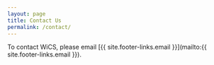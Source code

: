 ```yaml
---
layout: page
title: Contact Us
permalink: /contact/
---
```

To contact WiCS, please email [{{ site.footer-links.email }}](mailto:{{ site.footer-links.email }}).
